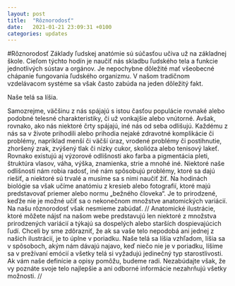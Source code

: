 ```yaml
---
layout: post
title:  "Rôznorodosť"
date:   2021-01-21 23:09:31 +0100
categories: updates
---
```


#Rôznorodosť
Základy ľudskej anatómie sú súčasťou učiva už na základnej škole. Cieľom týchto hodín je naučiť nás skladbu ľudského tela a funkcie jednotlivých sústav a orgánov. Je nepochybne dôležité mať všeobecné chápanie fungovania ľudského organizmu. V našom tradičnom vzdelávacom systéme sa však často zabúda na jeden dôležitý fakt.

Naše telá sa líšia.

Samozrejme, väčšinu z nás spájajú s istou časťou populácie rovnaké alebo podobné telesné charakteristiky, či už vonkajšie alebo vnútorné. Avšak, rovnako, ako nás niektoré črty spájajú, iné nás od seba odlišujú. Každému z nás sa v živote prihodili alebo prihodia nejaké zdravotné komplikácie či problémy, napríklad menší či väčší úraz, vrodené problémy či postihnutie,
zhoršený zrak, zvýšený tlak či nízky cukor, skolióza alebo tenisový lakeť. Rovnako existujú aj výzorové odlišnosti ako farba a pigmentácia pleti, štruktúra vlasov, váha, výška, znamienka, strie a mnohé iné. Niektoré naše odlišnosti nám robia radosť, iné nám spôsobujú problémy, ktoré sa dajú riešiť, a niektoré sú trvalé a musíme sa s nimi naučiť žiť. Na hodinách biológie sa však učíme anatómiu z kresieb alebo fotografií, ktoré majú predstavovať priemer
alebo normu „bežného človeka“. Je to prirodzené, keďže nie je možné učiť sa o nekonečnom množstve anatomických variácií. Na našu rôznorodosť však nesmieme zabúdať.
// Anatomické ilustrácie, ktoré môžete nájsť na našom webe predstavujú len niektoré z množstva prirodzených variácií a týkajú sa dospelých alebo starších dospievajúcich ľudí.
Chceli by sme zdôrazniť, že ak sa vaše telo nepodobá ani jednej z našich ilustrácií, je to úplne v poriadku. Naše telá sa líšia vzhľadom, líšia sa v spôsoboch, akým nám dávajú najavo, keď niečo nie je v poriadku, líšime sa v prežívaní emócií a všetky telá si vyžadujú jedinečný typ starostlivosti. Ak vám naše definície a opisy pomôžu, budeme radi. Nezabúdajte však, že vy
poznáte svoje telo najlepšie a ani odborné informácie nezahrňujú všetky možnosti. //

